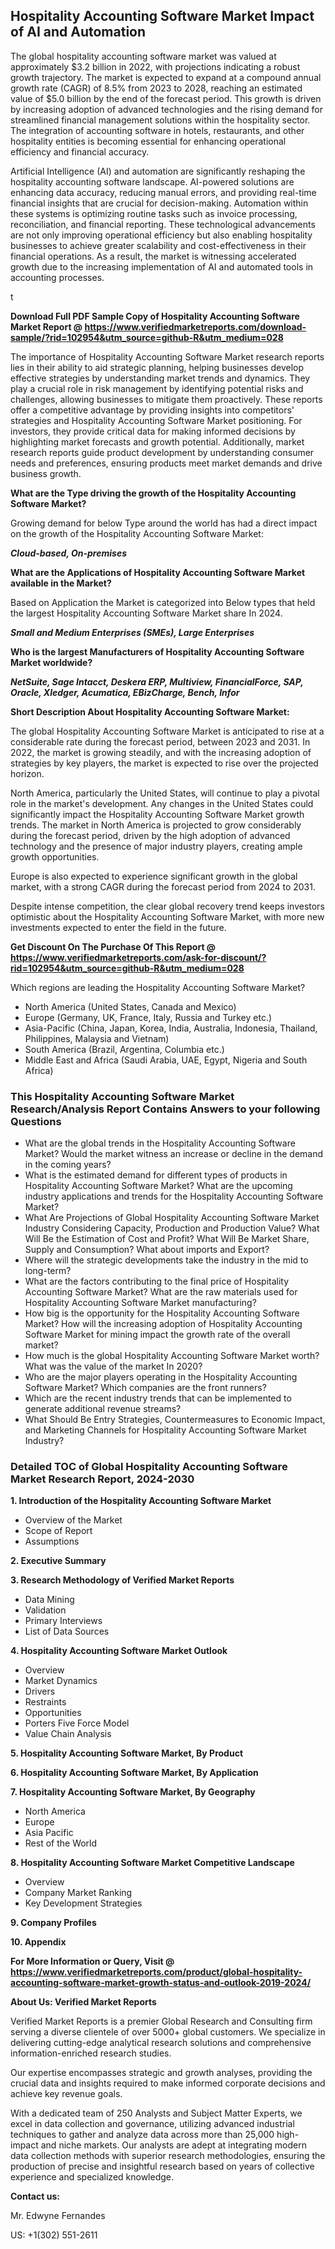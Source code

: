 <h2>Hospitality Accounting Software Market Impact of AI and Automation</h2><p>The global hospitality accounting software market was valued at approximately $3.2 billion in 2022, with projections indicating a robust growth trajectory. The market is expected to expand at a compound annual growth rate (CAGR) of 8.5% from 2023 to 2028, reaching an estimated value of $5.0 billion by the end of the forecast period. This growth is driven by increasing adoption of advanced technologies and the rising demand for streamlined financial management solutions within the hospitality sector. The integration of accounting software in hotels, restaurants, and other hospitality entities is becoming essential for enhancing operational efficiency and financial accuracy.</p><p>Artificial Intelligence (AI) and automation are significantly reshaping the hospitality accounting software landscape. AI-powered solutions are enhancing data accuracy, reducing manual errors, and providing real-time financial insights that are crucial for decision-making. Automation within these systems is optimizing routine tasks such as invoice processing, reconciliation, and financial reporting. These technological advancements are not only improving operational efficiency but also enabling hospitality businesses to achieve greater scalability and cost-effectiveness in their financial operations. As a result, the market is witnessing accelerated growth due to the increasing implementation of AI and automated tools in accounting processes.</p>t</p><p id="" class=""><strong>Download Full PDF Sample Copy of Hospitality Accounting Software Market Report @ <a href="https://www.verifiedmarketreports.com/download-sample/?rid=102954&utm_source=github-R&utm_medium=028" target="_blank">https://www.verifiedmarketreports.com/download-sample/?rid=102954&utm_source=github-R&utm_medium=028</a></strong></p><p>The importance of&nbsp;Hospitality Accounting Software Market research reports lies in their ability to aid strategic planning, helping businesses develop effective strategies by understanding market trends and dynamics. They play a crucial role in risk management by identifying potential risks and challenges, allowing businesses to mitigate them proactively. These reports offer a competitive advantage by providing insights into competitors' strategies and Hospitality Accounting Software Market positioning. For investors, they provide critical data for making informed decisions by highlighting market forecasts and growth potential. Additionally, market research reports guide product development by understanding consumer needs and preferences, ensuring products meet market demands and drive business growth.</p><p><strong>What are the&nbsp;Type driving the growth of the Hospitality Accounting Software Market?</strong></p><p id="" class="">Growing demand for below Type around the world has had a direct impact on the growth of the Hospitality Accounting Software Market:</p><em><strong>Cloud-based, On-premises</strong></em></p><strong>What are the&nbsp;Applications&nbsp;of Hospitality Accounting Software Market available in the Market?</strong></p><p id="" class="">Based on Application the Market is categorized into Below types that held the largest Hospitality Accounting Software Market share In 2024.</p><em><strong>Small and Medium Enterprises (SMEs), Large Enterprises</strong></em></p><strong>Who is the largest Manufacturers of Hospitality Accounting Software Market worldwide?</strong></p><p><em><strong>NetSuite, Sage Intacct, Deskera ERP, Multiview, FinancialForce, SAP, Oracle, Xledger, Acumatica, EBizCharge, Bench, Infor</strong></em></p><p id="" class=""><strong>Short Description About Hospitality Accounting Software Market:</strong></p><p>The global Hospitality Accounting Software Market is anticipated to rise at a considerable rate during the forecast period, between 2023 and 2031. In 2022, the market is growing steadily, and with the increasing adoption of strategies by key players, the market is expected to rise over the projected horizon.</p><p>North America, particularly the United States, will continue to play a pivotal role in the market's development. Any changes in the United States could significantly impact the Hospitality Accounting Software Market growth trends. The market in North America is projected to grow considerably during the forecast period, driven by the high adoption of advanced technology and the presence of major industry players, creating ample growth opportunities.</p><p>Europe is also expected to experience significant growth in the global market, with a strong CAGR during the forecast period from 2024 to 2031.</p><p>Despite intense competition, the clear global recovery trend keeps investors optimistic about the Hospitality Accounting Software Market, with more new investments expected to enter the field in the future.</p><p id="" class=""><strong>Get Discount On The Purchase Of This Report @ <a href="https://www.verifiedmarketreports.com/ask-for-discount/?rid=102954&utm_source=github-R&utm_medium=028" target="_blank">https://www.verifiedmarketreports.com/ask-for-discount/?rid=102954&utm_source=github-R&utm_medium=028</a></strong></p>Which regions are leading the Hospitality Accounting Software Market?</p><ul><li>North America (United States, Canada and Mexico)</li><li>Europe (Germany, UK, France, Italy, Russia and Turkey etc.)</li><li>Asia-Pacific (China, Japan, Korea, India, Australia, Indonesia, Thailand, Philippines, Malaysia and Vietnam)</li><li>South America (Brazil, Argentina, Columbia etc.)</li><li>Middle East and Africa (Saudi Arabia, UAE, Egypt, Nigeria and South Africa)</li></ul><h3 id="" class="">This Hospitality Accounting Software Market Research/Analysis Report Contains Answers to your following Questions</h3><ul><li>What are the global trends in the Hospitality Accounting Software Market? Would the market witness an increase or decline in the demand in the coming years?</li><li>What is the estimated demand for different types of products in Hospitality Accounting Software Market? What are the upcoming industry applications and trends for the Hospitality Accounting Software Market?</li><li>What Are Projections of Global Hospitality Accounting Software Market Industry Considering Capacity, Production and Production Value? What Will Be the Estimation of Cost and Profit? What Will Be Market Share, Supply and Consumption? What about imports and Export?</li><li>Where will the strategic developments take the industry in the mid to long-term?</li><li>What are the factors contributing to the final price of Hospitality Accounting Software Market? What are the raw materials used for Hospitality Accounting Software Market manufacturing?</li><li>How big is the opportunity for the Hospitality Accounting Software Market? How will the increasing adoption of Hospitality Accounting Software Market for mining impact the growth rate of the overall market?</li><li>How much is the global Hospitality Accounting Software Market worth? What was the value of the market In 2020?</li><li>Who are the major players operating in the Hospitality Accounting Software Market? Which companies are the front runners?</li><li>Which are the recent industry trends that can be implemented to generate additional revenue streams?</li><li>What Should Be Entry Strategies, Countermeasures to Economic Impact, and Marketing Channels for Hospitality Accounting Software Market Industry?</li></ul><h3 id="" class="">Detailed TOC of Global Hospitality Accounting Software Market Research Report, 2024-2030</h3><p id="" class=""><strong>1. Introduction of the Hospitality Accounting Software Market</strong></p><ul><li>Overview of the Market</li><li>Scope of Report</li><li>Assumptions</li></ul><p id="" class=""><strong>2. Executive Summary</strong></p><p id="" class=""><strong>3. Research Methodology of Verified Market Reports</strong></p><ul><li>Data Mining</li><li>Validation</li><li>Primary Interviews</li><li>List of Data Sources</li></ul><p id="" class=""><strong>4. Hospitality Accounting Software Market Outlook</strong></p><ul><li>Overview</li><li>Market Dynamics</li><li>Drivers</li><li>Restraints</li><li>Opportunities</li><li>Porters Five Force Model</li><li>Value Chain Analysis</li></ul><p id="" class=""><strong>5. Hospitality Accounting Software Market, By Product</strong></p><p id="" class=""><strong>6. Hospitality Accounting Software Market, By Application</strong></p><p id="" class=""><strong>7. Hospitality Accounting Software Market, By Geography</strong></p><ul><li>North America</li><li>Europe</li><li>Asia Pacific</li><li>Rest of the World</li></ul><p id="" class=""><strong>8. Hospitality Accounting Software Market Competitive Landscape</strong></p><ul><li>Overview</li><li>Company Market Ranking</li><li>Key Development Strategies</li></ul><p id="" class=""><strong>9. Company Profiles</strong></p><p id="" class=""><strong>10. Appendix</strong></p><p id="" class=""><strong>For More Information or Query, Visit @ <a href="https://www.verifiedmarketreports.com/product/global-hospitality-accounting-software-market-growth-status-and-outlook-2019-2024/" target="_blank">https://www.verifiedmarketreports.com/product/global-hospitality-accounting-software-market-growth-status-and-outlook-2019-2024/</a></strong></p><p id="" class=""><strong>About Us: Verified Market Reports</strong></p><p id="" class="">Verified Market Reports is a premier Global Research and Consulting firm serving a diverse clientele of over 5000+ global customers. We specialize in delivering cutting-edge analytical research solutions and comprehensive information-enriched research studies.</p><p id="" class="">Our expertise encompasses strategic and growth analyses, providing the crucial data and insights required to make informed corporate decisions and achieve key revenue goals.</p><p id="" class="">With a dedicated team of 250 Analysts and Subject Matter Experts, we excel in data collection and governance, utilizing advanced industrial techniques to gather and analyze data across more than 25,000 high-impact and niche markets. Our analysts are adept at integrating modern data collection methods with superior research methodologies, ensuring the production of precise and insightful research based on years of collective experience and specialized knowledge.</p><p id="" class=""><strong>Contact us:</strong></p><p id="" class="">Mr. Edwyne Fernandes</p><p id="" class="">US: +1(302) 551-2611</p>